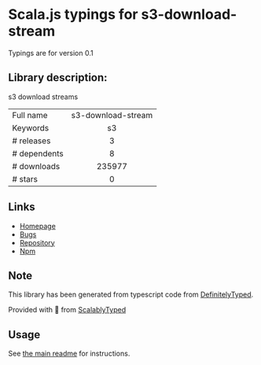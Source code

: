 
# Scala.js typings for s3-download-stream

Typings are for version 0.1

## Library description:
s3 download streams

|                    |                 |
| ------------------ | :-------------: |
| Full name          | s3-download-stream |
| Keywords           | s3 |
| # releases         | 3 |
| # dependents       | 8 |
| # downloads        | 235977 |
| # stars            | 0 |

## Links
- [Homepage](https://github.com/jb55/s3-download-stream#readme)
- [Bugs](https://github.com/jb55/s3-download-stream/issues)
- [Repository](https://github.com/jb55/s3-download-stream)
- [Npm](https://www.npmjs.com/package/s3-download-stream)
    


## Note
This library has been generated from typescript code from [DefinitelyTyped](https://definitelytyped.org).

Provided with :purple_heart: from [ScalablyTyped](https://github.com/oyvindberg/ScalablyTyped)

## Usage
See [the main readme](../../readme.md) for instructions.


